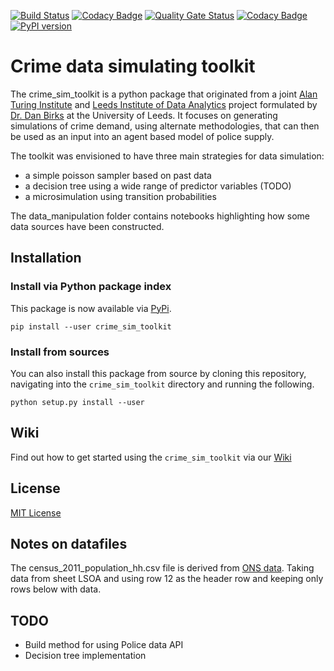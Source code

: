 [![Build Status](https://travis-ci.com/Sparrow0hawk/crime_sim_toolkit.svg?branch=refactor_poisson)](https://travis-ci.com/Sparrow0hawk/crime_sim_toolkit)
[![Codacy Badge](https://api.codacy.com/project/badge/Grade/5f1ccffc3bf64553b039e31afb638045)](https://www.codacy.com?utm_source=github.com&amp;utm_medium=referral&amp;utm_content=Sparrow0hawk/crime_sim_toolkit&amp;utm_campaign=Badge_Grade)
[![Quality Gate Status](https://sonarcloud.io/api/project_badges/measure?project=Sparrow0hawk_crime_sim_toolkit&metric=alert_status)](https://sonarcloud.io/dashboard?id=Sparrow0hawk_crime_sim_toolkit)
[![Codacy Badge](https://api.codacy.com/project/badge/Coverage/5f1ccffc3bf64553b039e31afb638045)](https://www.codacy.com?utm_source=github.com&utm_medium=referral&utm_content=Sparrow0hawk/crime_sim_toolkit&utm_campaign=Badge_Coverage)
[![PyPI version](https://badge.fury.io/py/crime-sim-toolkit.svg)](https://badge.fury.io/py/crime-sim-toolkit)
# Crime data simulating toolkit

The crime_sim_toolkit is a python package that originated from a joint [Alan Turing Institute](https://www.turing.ac.uk/research/research-projects/agent-based-models-police-resourcing-and-demand) and [Leeds Institute of Data Analytics](https://lida.leeds.ac.uk/research-projects/forecasting-the-future-of-policing/) project formulated by [Dr. Dan Birks](https://essl.leeds.ac.uk/law/staff/261/dr-daniel-birks) at the University of Leeds. It focuses on generating simulations of crime demand, using alternate methodologies, that can then be used as an input into an agent based model of police supply.

The toolkit was envisioned to have three main strategies for data simulation:
*   a simple poisson sampler based on past data
*   a decision tree using a wide range of predictor variables (TODO)
*   a microsimulation using transition probabilities

The data_manipulation folder contains notebooks highlighting how some data sources have been constructed.

## Installation

### Install via Python package index

This package is now available via [PyPi](https://pypi.org/project/crime-sim-toolkit/).

```{bash}
pip install --user crime_sim_toolkit
```

### Install from sources

You can also install this package from source by cloning this repository, navigating into the `crime_sim_toolkit`
directory and running the following.

```{bash}
python setup.py install --user
```

## Wiki

Find out how to get started using the `crime_sim_toolkit` via our [Wiki](https://github.com/Sparrow0hawk/crime_sim_toolkit/wiki)

## License

[MIT License](https://github.com/Sparrow0hawk/crime_sim_toolkit/blob/master/LICENSE)

## Notes on datafiles

The census_2011_population_hh.csv file is derived from [ONS data](https://www.ons.gov.uk/file?uri=/peoplepopulationandcommunity/populationandmigration/populationestimates/datasets/2011censuspopulationandhouseholdestimatesforwardsandoutputareasinenglandandwales/rft-table-php01-2011-msoas-and-lsoas.zip). Taking data from sheet LSOA and using row 12 as the header row and keeping only rows below with data.

## TODO

*   Build method for using Police data API
*   Decision tree implementation
